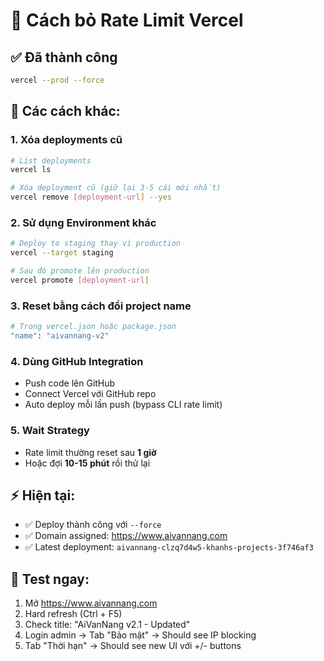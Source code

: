 # 🚀 Cách bỏ Rate Limit Vercel

## ✅ **Đã thành công**
```bash
vercel --prod --force
```

## 🔧 **Các cách khác:**

### 1. **Xóa deployments cũ**
```bash
# List deployments
vercel ls

# Xóa deployment cũ (giữ lại 3-5 cái mới nhất)
vercel remove [deployment-url] --yes
```

### 2. **Sử dụng Environment khác**
```bash
# Deploy to staging thay vì production
vercel --target staging

# Sau đó promote lên production
vercel promote [deployment-url]
```

### 3. **Reset bằng cách đổi project name**
```bash
# Trong vercel.json hoặc package.json
"name": "aivannang-v2"
```

### 4. **Dùng GitHub Integration**
- Push code lên GitHub
- Connect Vercel với GitHub repo
- Auto deploy mỗi lần push (bypass CLI rate limit)

### 5. **Wait Strategy**
- Rate limit thường reset sau **1 giờ**
- Hoặc đợi **10-15 phút** rồi thử lại

## ⚡ **Hiện tại:**
- ✅ Deploy thành công với `--force`
- ✅ Domain assigned: https://www.aivannang.com
- ✅ Latest deployment: `aivannang-clzq7d4w5-khanhs-projects-3f746af3`

## 🎯 **Test ngay:**
1. Mở https://www.aivannang.com
2. Hard refresh (Ctrl + F5)
3. Check title: "AiVanNang v2.1 - Updated"
4. Login admin → Tab "Bảo mật" → Should see IP blocking
5. Tab "Thời hạn" → Should see new UI với +/- buttons
